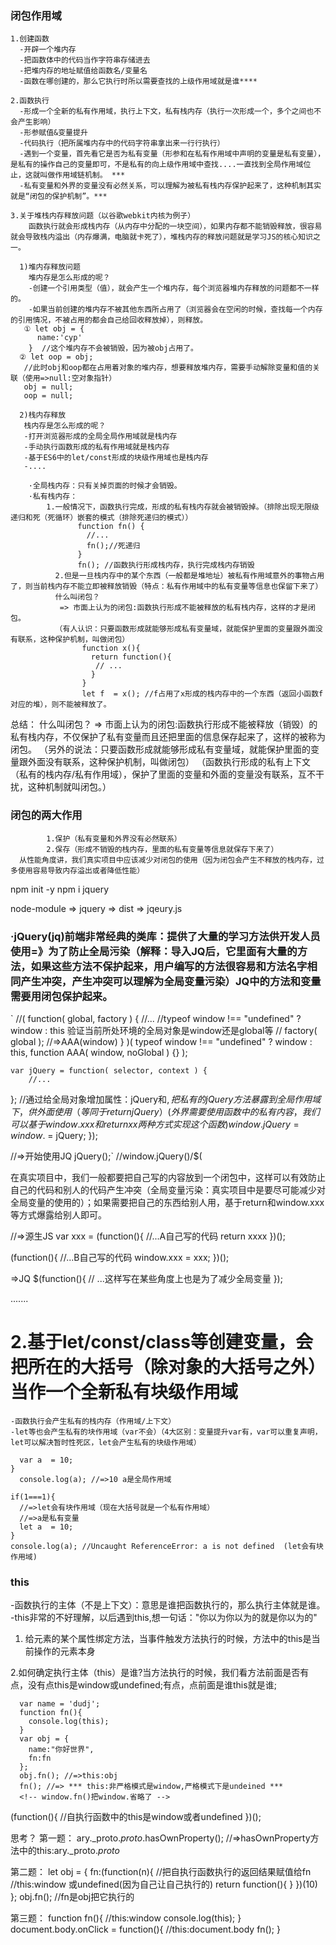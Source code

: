 ### 闭包作用域
    1.创建函数
      -开辟一个堆内存
      -把函数体中的代码当作字符串存储进去
      -把堆内存的地址赋值给函数名/变量名
      -函数在哪创建的，那么它执行时所以需要查找的上级作用域就是谁****

    2.函数执行
      -形成一个全新的私有作用域，执行上下文，私有栈内存（执行一次形成一个，多个之间也不会产生影响）
      -形参赋值&变量提升
      -代码执行（把所属堆内存中的代码字符串拿出来一行行执行）
      -遇到一个变量，首先看它是否为私有变量（形参和在私有作用域中声明的变量是私有变量），是私有的操作自己的变量即可，不是私有的向上级作用域中查找....一直找到全局作用域位止，这就叫做作用域链机制。 ***
      -私有变量和外界的变量没有必然关系，可以理解为被私有栈内存保护起来了，这种机制其实就是“闭包的保护机制”。***

    3.关于堆栈内存释放问题（以谷歌webkit内核为例子）
        函数执行就会形成栈内存（从内存中分配的一块空间），如果内存都不能销毁释放，很容易就会导致栈内溢出（内存爆满，电脑就卡死了），堆栈内存的释放问题就是学习JS的核心知识之一。

      1)堆内存释放问题
        堆内存是怎么形成的呢？
        -创建一个引用类型（值），就会产生一个堆内存，每个浏览器堆内存释放的问题都不一样的。
        -如果当前创建的堆内存不被其他东西所占用了（浏览器会在空闲的时候，查找每一个内存的引用情况，不被占用的都会自己给回收释放掉），则释放。
       ① let obj = {
          name:'cyp'
        }  //这个堆内存不会被销毁，因为被obj占用了。
      ② let oop = obj;
       //此时obj和oop都在占用着对象的堆内存，想要释放堆内存，需要手动解除变量和值的关联（使用=>null:空对象指针）
       obj = null;
       oop = null;

      2)栈内存释放
       栈内存是怎么形成的呢？
       -打开浏览器形成的全局全局作用域就是栈内存
       -手动执行函数形成的私有作用域就是栈内存
       -基于ES6中的let/const形成的块级作用域也是栈内存
       -....

        ·全局栈内存：只有关掉页面的时候才会销毁。
        ·私有栈内存：
            1.一般情况下，函数执行完成，形成的私有栈内存就会被销毁掉。（排除出现无限级递归和死（死循环）嵌套的模式（排除死递归的模式））
                   function fn() {
                     //...
                     fn();//死递归
                   }
                   fn(); //函数执行形成栈内存，执行完成栈内存销毁
              2.但是一旦栈内存中的某个东西（一般都是堆地址）被私有作用域意外的事物占用了，则当前栈内存不能立即被释放销毁（特点：私有作用域中的私有变量等信息也保留下来了）
              什么叫闭包？
               => 市面上认为的闭包:函数执行形成不能被释放的私有栈内存，这样的才是闭包。
              （有人认识：只要函数形成就能够形成私有变量域，就能保护里面的变量跟外面没有联系，这种保护机制，叫做闭包）
                    function x(){
                      return function(){
                       // ...
                      }
                    }
                    let f  = x(); //f占用了x形成的栈内存中的一个东西（返回小函数f对应的堆），则不能被释放了。

总结：
什么叫闭包？
               => 市面上认为的闭包:函数执行形成不能被释放（销毁）的私有栈内存，不仅保护了私有变量而且还把里面的信息保存起来了，这样的被称为闭包。
              （另外的说法：只要函数形成就能够形成私有变量域，就能保护里面的变量跟外面没有联系，这种保护机制，叫做闭包）
              （函数执行形成的私有上下文（私有的栈内存/私有作用域），保护了里面的变量和外面的变量没有联系，互不干扰，这种机制就叫闭包。）
### 闭包的两大作用
            1.保护（私有变量和外界没有必然联系）
            2.保存（形成不销毁的栈内存，里面的私有变量等信息就保存下来了）
      从性能角度讲，我们真实项目中应该减少对闭包的使用（因为闭包会产生不释放的栈内存，过多使用容易导致内存溢出或者降低性能）

npm init -y
npm i jquery

node-module => jquery => dist => jqeury.js

###   ·jQuery(jq)前端非常经典的类库：提供了大量的学习方法供开发人员使用=》为了防止全局污染（解释：导入JQ后，它里面有大量的方法，如果这些方法不保护起来，用户编写的方法很容易和方法名字相同产生冲突，产生冲突可以理解为全局变量污染）JQ中的方法和变量需要用闭包保护起来。
  
  <!-- ====================JQ源码剖析=========================== -->
  
  ` //( function( global, factory ) {
     //...
     //typeof window !== "undefined" ? window : this 验证当前所处环境的全局对象是window还是global等
     <!-- 第二个函数function( window, noGlobal ) {}当作参数传入 -->
     //	factory( global ); //=>AAA(window)
   } )( typeof window !== "undefined" ? window : this, function AAA( window, noGlobal ) {} );


	var jQuery = function( selector, context ) {
        //...
  };
  //通过给全局对象增加属性：jQuery和$,把私有的jQuery方法暴露到全局作用域下，供外面使用（等同于return jQuery）(外界需要使用函数中的私有内容，我们可以基于window.xxx和return xx两种方式实现这个函数)
  	window.jQuery = window.$ = jQuery;
});

//=>开始使用JQ
jQuery();`  //window.jQuery()/$(

在真实项目中，我们一般都要把自己写的内容放到一个闭包中，这样可以有效防止自己的代码和别人的代码产生冲突（全局变量污染：真实项目中是要尽可能减少对全局变量的使用的）；如果需要把自己的东西给别人用，基于return和window.xxx等方式爆露给别人即可。

//=>源生JS
var  xxx = (function(){
  //...A自己写的代码
  return xxxx
})();

(function(){
  //...B自己写的代码
  window.xxx = xxx;
})();

=>JQ
$(function(){
  // ...这样写在某些角度上也是为了减少全局变量
});

.......

# 2.基于let/const/class等创建变量，会把所在的大括号（除对象的大括号之外）当作一个全新私有块级作用域
    -函数执行会产生私有的栈内存（作用域/上下文）
    -let等也会产生私有的块作用域（var不会）（4大区别：变量提升var有，var可以重复声明，let可以解决暂时性死区，let会产生私有的块级作用域）
```if (1===1){
  var a  = 10;
}
  console.log(a); //=>10 a是全局作用域

if(1===1){
  //=>let会有块作用域（现在大括号就是一个私有作用域）
  //=>a是私有变量
  let a  = 10;
}
console.log(a); //Uncaught ReferenceError: a is not defined  (let会有块作用域)
```

<!-- ====================================================================================================================== -->
### this
-函数执行的主体（不是上下文）：意思是谁把函数执行的，那么执行主体就是谁。
-this非常的不好理解，以后遇到this,想一句话："你以为你以为的就是你以为的"

1. 给元素的某个属性绑定方法，当事件触发方法执行的时候，方法中的this是当前操作的元素本身

2.如何确定执行主体（this）是谁?当方法执行的时候，我们看方法前面是否有点，没有点this是window或undefined;有点，点前面是谁this就是谁;
```
  var name = 'dudj';
  function fn(){
    console.log(this);
  }
  var obj = {
    name:"你好世界",
    fn:fn
  };
  obj.fn(); //=>this:obj
  fn(); //=> *** this:非严格模式是window,严格模式下是undeined ***
  <!-- window.fn()把window.省略了 -->
```

(function(){
 //自执行函数中的this是window或者undefined
})();

思考？
第一题：
ary._proto._proto_.hasOwnProperty();
//=>hasOwnProperty方法中的this:ary._proto._proto_

第二题：
let obj = {
  fn:(function(n){
    //把自执行函数执行的返回结果赋值给fn
    //this:window 或undefined(因为自己让自己执行的)
    return function(){
      <!-- fn等于这个返回的小函数 -->
      <!-- this:指向obj ，因为前面有点obj.fn()-->
    }
  })(10)
};
obj.fn(); //fn是obj把它执行的

第三题：
function fn(){
  //this:window
  console.log(this);
}
document.body.onClick = function(){
  //this:document.body
  fn();
}
